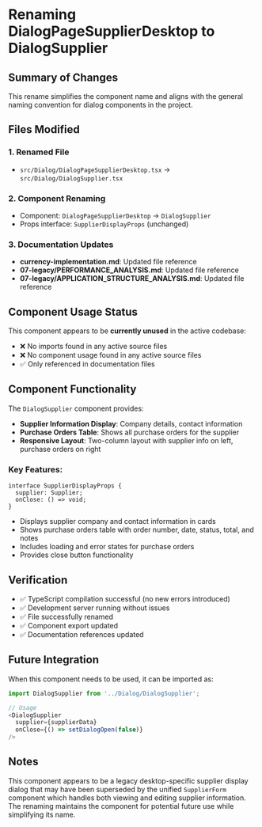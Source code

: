 # Renaming DialogPageSupplierDesktop to DialogSupplier

## Summary of Changes

This rename simplifies the component name and aligns with the general naming convention for dialog components in the project.

## Files Modified

### 1. **Renamed File**
- `src/Dialog/DialogPageSupplierDesktop.tsx` → `src/Dialog/DialogSupplier.tsx`

### 2. **Component Renaming**
- Component: `DialogPageSupplierDesktop` → `DialogSupplier`
- Props interface: `SupplierDisplayProps` (unchanged)

### 3. **Documentation Updates**
- **currency-implementation.md**: Updated file reference
- **07-legacy/PERFORMANCE_ANALYSIS.md**: Updated file reference  
- **07-legacy/APPLICATION_STRUCTURE_ANALYSIS.md**: Updated file reference

## Component Usage Status

This component appears to be **currently unused** in the active codebase:
- ❌ No imports found in any active source files
- ❌ No component usage found in any active source files
- ✅ Only referenced in documentation files

## Component Functionality

The `DialogSupplier` component provides:
- **Supplier Information Display**: Company details, contact information
- **Purchase Orders Table**: Shows all purchase orders for the supplier
- **Responsive Layout**: Two-column layout with supplier info on left, purchase orders on right

### Key Features:
```tsx
interface SupplierDisplayProps {
  supplier: Supplier;
  onClose: () => void;
}
```

- Displays supplier company and contact information in cards
- Shows purchase orders table with order number, date, status, total, and notes
- Includes loading and error states for purchase orders
- Provides close button functionality

## Verification

- ✅ TypeScript compilation successful (no new errors introduced)
- ✅ Development server running without issues
- ✅ File successfully renamed
- ✅ Component export updated
- ✅ Documentation references updated

## Future Integration

When this component needs to be used, it can be imported as:
```typescript
import DialogSupplier from '../Dialog/DialogSupplier';

// Usage
<DialogSupplier 
  supplier={supplierData} 
  onClose={() => setDialogOpen(false)} 
/>
```

## Notes

This component appears to be a legacy desktop-specific supplier display dialog that may have been superseded by the unified `SupplierForm` component which handles both viewing and editing supplier information. The renaming maintains the component for potential future use while simplifying its name.

